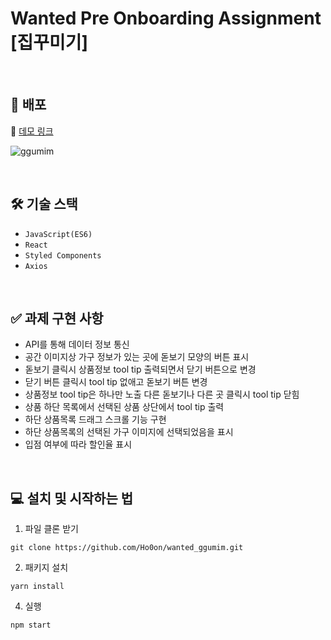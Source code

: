 # Wanted Pre Onboarding Assignment [집꾸미기]

<br>

## 🚀 배포

🔗 [데모 링크](http://zipggumim.s3-website.ap-northeast-2.amazonaws.com)

![ggumim](https://user-images.githubusercontent.com/88081661/152382145-41f8bb06-8a40-42bf-b9f5-cf4ca59cf394.gif)

<br>


## 🛠 기술 스택
- `JavaScript(ES6)` 
- `React` 
- `Styled Components` 
- `Axios` 

<br>

## ✅ 과제 구현 사항

- API를 통해 데이터 정보 통신
- 공간 이미지상 가구 정보가 있는 곳에 돋보기 모양의 버튼 표시
- 돋보기 클릭시 상품정보 tool tip 출력되면서 닫기 버튼으로 변경
- 닫기 버튼 클릭시 tool tip 없애고 돋보기 버튼 변경
- 상품정보 tool tip은 하나만 노출 다른 돋보기나 다른 곳 클릭시 tool tip 닫힘
- 상품 하단 목록에서 선택된 상품 상단에서 tool tip 출력
- 하단 상품목록 드래그 스크롤 기능 구현
- 하단 상품목록의 선택된 가구 이미지에 선택되었음을 표시
- 입점 여부에 따라 할인율 표시

<br>

## 💻 설치 및 시작하는 법

1. 파일 클론 받기

```
git clone https://github.com/Ho0on/wanted_ggumim.git
```

2. 패키지 설치

```
yarn install
```

4. 실행

```
npm start
```
